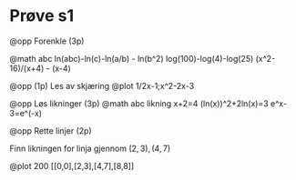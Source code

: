# Prøve s1

@opp Forenkle (3p)

@math abc
ln(abc)-ln(c)-ln(a/b) - ln(b^2)
log(100)-log(4)-log(25)
(x^2-16)/(x+4) - (x-4)

@opp (1p)
Les av skjæring
@plot
1/2x-1;x^2-2x-3

@opp Løs likninger (3p)
@math abc likning
x+2=4
(ln(x))^2+2ln(x)=3
e^x-3=e^(-x)

@opp Rette linjer (2p)

Finn likningen for linja gjennom $(2,3),(4,7)$

@plot 200
[[0,0],[2,3],[4,7],[8,8]]
